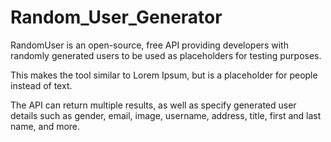 # Random_User_Generator
RandomUser is an open-source, free API providing developers with randomly generated users to be used as placeholders for testing purposes. 

This makes the tool similar to Lorem Ipsum, but is a placeholder for people instead of text. 

The API can return multiple results, as well as specify generated user details such as gender, email, image, username, address, title, first and last name, and more. 

